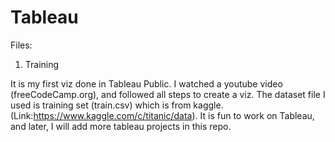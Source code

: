 # Tableau

Files: 

1. Training 

It is my first viz done in Tableau Public. I watched a youtube video (freeCodeCamp.org), and followed all steps to create a viz. The dataset file I used is training set (train.csv) which is from kaggle. (Link:https://www.kaggle.com/c/titanic/data). It is fun to work on Tableau, and later, I will add more tableau projects in this repo.
